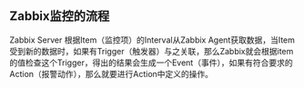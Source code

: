 
## Zabbix监控的流程
Zabbix Server 根据Item（监控项）的Interval从Zabbix Agent获取数据，当Item受到新的数据时，如果有Trigger（触发器）与之关联，那么Zabbix就会根据item的值检查这个Trigger，得出的结果会生成一个Event（事件），如果有符合要求的Action（报警动作），那么就要进行Action中定义的操作。


